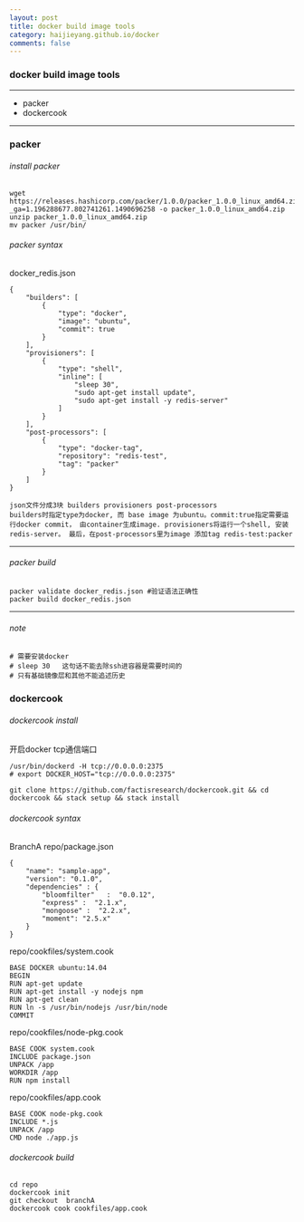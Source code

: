 ```yaml
---
layout: post
title: docker build image tools
category: haijieyang.github.io/docker
comments: false
---
```


### docker build image tools

---

  * packer
  * dockercook
  
---

### packer 
###### install packer

```
wget https://releases.hashicorp.com/packer/1.0.0/packer_1.0.0_linux_amd64.zip?_ga=1.196288677.802741261.1490696258 -o packer_1.0.0_linux_amd64.zip
unzip packer_1.0.0_linux_amd64.zip
mv packer /usr/bin/
```

###### packer syntax

docker_redis.json

```
{
    "builders": [
        {
            "type": "docker",
            "image": "ubuntu",
            "commit": true
        }
    ],
    "provisioners": [
        {
            "type": "shell",
            "inline": [
                "sleep 30",
                "sudo apt-get install update",
                "sudo apt-get install -y redis-server"
            ]
        }
    ],
    "post-processors": [
        {
            "type": "docker-tag",
            "repository": "redis-test",
            "tag": "packer"
        }
    ]
}

json文件分成3块 builders provisioners post-processors
builders时指定type为docker, 而 base image 为ubuntu。commit:true指定需要运行docker commit， 由container生成image. provisioners将运行一个shell, 安装redis-server。 最后，在post-processors里为image 添加tag redis-test:packer
```

---

###### packer build

```
packer validate docker_redis.json #验证语法正确性
packer build docker_redis.json
```
---

###### note

```
# 需要安装docker
# sleep 30   这句话不能去除ssh进容器是需要时间的
# 只有基础镜像层和其他不能追述历史
```

### dockercook
###### dockercook install

开启docker tcp通信端口

```
/usr/bin/dockerd -H tcp://0.0.0.0:2375
# export DOCKER_HOST="tcp://0.0.0.0:2375"
```

```
git clone https://github.com/factisresearch/dockercook.git && cd dockercook && stack setup && stack install
```

###### dockercook syntax

BranchA repo/package.json

```
{
    "name": "sample-app",
    "version": "0.1.0",
    "dependencies" : {
        "bloomfilter"   :  "0.0.12",
        "express" :  "2.1.x",
        "mongoose" :  "2.2.x",
        "moment": "2.5.x"
    }
}
```


repo/cookfiles/system.cook

```
BASE DOCKER ubuntu:14.04
BEGIN
RUN apt-get update
RUN apt-get install -y nodejs npm
RUN apt-get clean
RUN ln -s /usr/bin/nodejs /usr/bin/node
COMMIT
```

repo/cookfiles/node-pkg.cook

```
BASE COOK system.cook
INCLUDE package.json
UNPACK /app
WORKDIR /app
RUN npm install
```

repo/cookfiles/app.cook

```
BASE COOK node-pkg.cook
INCLUDE *.js
UNPACK /app
CMD node ./app.js
```


###### dockercook build

```
cd repo
dockercook init
git checkout  branchA
dockercook cook cookfiles/app.cook
```




